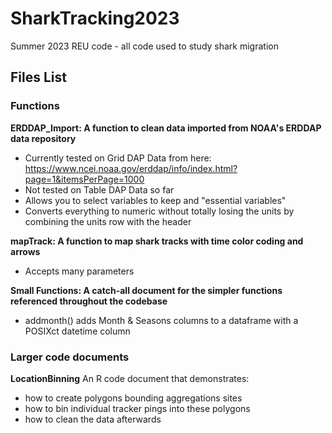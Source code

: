 # SharkTracking2023
Summer 2023 REU code - all code used to study shark migration

## Files List
### Functions
**ERDDAP_Import: A function to clean data imported from NOAA's ERDDAP data repository**
- Currently tested on Grid DAP Data from here: https://www.ncei.noaa.gov/erddap/info/index.html?page=1&itemsPerPage=1000
- Not tested on Table DAP Data so far
- Allows you to select variables to keep and "essential variables"
- Converts everything to numeric without totally losing the units by combining the units row with the header

**mapTrack: A function to map shark tracks with time color coding and arrows**
- Accepts many parameters

**Small Functions: A catch-all document for the simpler functions referenced throughout the codebase**
  - addmonth() adds Month & Seasons columns to a dataframe with a POSIXct datetime column

### Larger code documents

**LocationBinning**
An R code document that demonstrates:
- how to create polygons bounding aggregations sites
- how to bin individual tracker pings into these polygons
- how to clean the data afterwards
